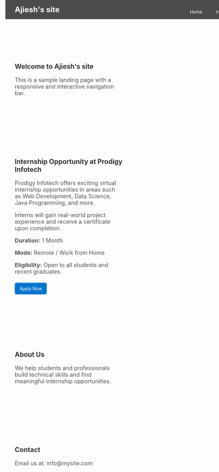 <!DOCTYPE html>
<html lang="en">
<head>
  <meta charset="UTF-8" />
  <meta name="viewport" content="width=device-width, initial-scale=1.0"/>
  <title>Interactive Navigation Menu</title>
  <style>
    /* Basic Reset */
    * {
      margin: 0;
      padding: 0;
      box-sizing: border-box;
    }

    body {
      font-family: 'Segoe UI', Tahoma, Geneva, Verdana, sans-serif;
      line-height: 1.6;
    }

    /* Navigation Styles */
    nav {
      position: fixed;
      top: 0;
      width: 100%;
      background-color: rgba(0, 0, 0, 0.7);
      padding: 15px 30px;
      display: flex;
      justify-content: space-between;
      align-items: center;
      z-index: 1000;
      transition: background-color 0.3s ease;
    }

    nav.scrolled {
      background-color: #1e1e1e;
    }

    nav .logo {
      color: #fff;
      font-size: 24px;
      font-weight: bold;
    }

    nav ul {
      list-style: none;
      display: flex;
      gap: 20px;
    }

    nav ul li a {
      color: #fff;
      text-decoration: none;
      padding: 8px 12px;
      border-radius: 4px;
      transition: background-color 0.3s, color 0.3s;
    }

    nav ul li a:hover {
      background-color: #f0f0f0;
      color: #333;
    }

    /* Page Content */
    .content {
      padding: 120px 30px 30px;
      max-width: 900px;
      margin: 0 auto;
    }

    .content h2 {
      color: #333;
      margin-bottom: 20px;
    }

    .content p {
      font-size: 18px;
      color: #555;
      margin-bottom: 15px;
    }

    .content a {
      display: inline-block;
      margin-top: 10px;
      padding: 10px 15px;
      background-color: #0077cc;
      color: white;
      text-decoration: none;
      border-radius: 5px;
      transition: background-color 0.3s ease;
    }

    .content a:hover {
      background-color: #005fa3;
    }
  </style>
</head>
<body>

  <nav id="navbar">
    <div class="logo">Ajiesh's site</div>
    <ul>
      <li><a href="#home">Home</a></li>
      <li><a href="#internship">Internship</a></li>
      <li><a href="#about">About</a></li>
      <li><a href="#contact">Contact</a></li>
    </ul>
  </nav>

  <div class="content" id="home">
    <h2>Welcome to Ajiesh's site</h2>
    <p>This is a sample landing page with a responsive and interactive navigation bar.</p>
  </div>

  <div class="content" id="internship">
    <h2>Internship Opportunity at Prodigy Infotech</h2>
    <p>Prodigy Infotech offers exciting virtual internship opportunities in areas such as Web Development, Data Science, Java Programming, and more.</p>
    <p>Interns will gain real-world project experience and receive a certificate upon completion.</p>
    <p><strong>Duration:</strong> 1 Month</p>
    <p><strong>Mode:</strong> Remote / Work from Home</p>
    <p><strong>Eligibility:</strong> Open to all students and recent graduates.</p>
    <a href="https://prodigyinfotech.dev" target="_blank">Apply Now</a>
  </div>

  <div class="content" id="about">
    <h2>About Us</h2>
    <p>We help students and professionals build technical skills and find meaningful internship opportunities.</p>
  </div>

  <div class="content" id="contact">
    <h2>Contact</h2>
    <p>Email us at: info@mysite.com</p>
  </div>

  <script>
    // Change navbar background on scroll
    window.addEventListener('scroll', function () {
      const navbar = document.getElementById('navbar');
      if (window.scrollY > 50) {
        navbar.classList.add('scrolled');
      } else {
        navbar.classList.remove('scrolled');
      }
    });
  </script>

</body>
</html>
